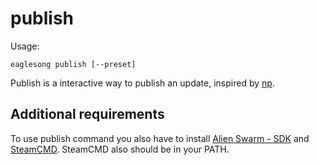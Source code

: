 # publish

Usage:

```shell
eaglesong publish [--preset]
```

Publish is a interactive way to publish an update, inspired by
[np](https://github.com/sindresorhus/np).

## Additional requirements

To use publish command you also have to install [Alien Swarm - SDK](steam://install/640) and
[SteamCMD](https://developer.valvesoftware.com/wiki/SteamCMD). SteamCMD also should be in your PATH.
